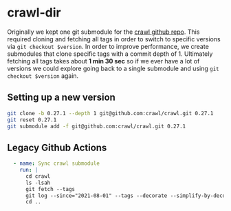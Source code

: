 # crawl-dir

Originally we kept one git submodule for the [crawl github repo](https://github.com/crawl/crawl).
This required cloning and fetching all tags in order to switch to specific versions via `git checkout $version`.
In order to improve performance, we create submodules that clone specific tags with a commit depth of 1.
Ultimately fetching all tags takes about **1 min 30 sec** so if we ever have a lot of versions
we could explore going back to a single submodule and using `git checkout $version` again.

## Setting up a new version

```sh
git clone -b 0.27.1 --depth 1 git@github.com:crawl/crawl.git 0.27.1
git reset 0.27.1
git submodule add -f git@github.com:crawl/crawl.git 0.27.1
```

## Legacy Github Actions

```yml
  - name: Sync crawl submodule
    run: |
      cd crawl
      ls -lsah
      git fetch --tags
      git log --since="2021-08-01" --tags --decorate --simplify-by-decoration --oneline
      cd ..
```
